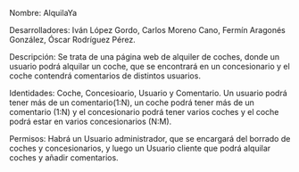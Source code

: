 Nombre: AlquilaYa

Desarrolladores: Iván López Gordo, Carlos Moreno Cano, Fermín Aragonés González, Óscar Rodríguez Pérez.

Descripción:
Se trata de una página web de alquiler de coches, donde un usuario podrá alquilar un coche, que se encontrará en un concesionario y el coche contendrá comentarios de distintos usuarios.

Identidades: 
Coche, Concesioario, Usuario y Comentario. Un usuario podrá tener más de un comentario(1:N), un coche podrá tener más de un comentario (1:N) y el concesionario podrá tener varios coches y el coche podrá estar en varios concesionarios (N:M).

Permisos:
Habrá un Usuario administrador, que se encargará del borrado de coches y concesionarios, y luego un Usuario cliente que podrá alquilar coches y añadir comentarios.

